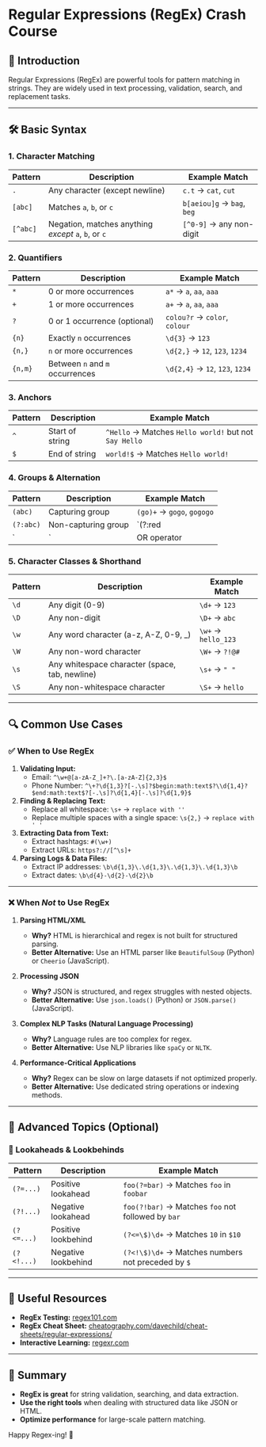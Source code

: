 # Regular Expressions (RegEx) Crash Course

## 📌 Introduction
Regular Expressions (RegEx) are powerful tools for pattern matching in strings. They are widely used in text processing, validation, search, and replacement tasks.

---

## 🛠️ Basic Syntax

### **1. Character Matching**
| Pattern  | Description | Example Match |
|----------|------------|--------------|
| `.`      | Any character (except newline) | `c.t` → `cat`, `cut` |
| `[abc]`  | Matches `a`, `b`, or `c` | `b[aeiou]g` → `bag`, `beg` |
| `[^abc]` | Negation, matches anything *except* `a`, `b`, or `c` | `[^0-9]` → any non-digit |

### **2. Quantifiers**
| Pattern  | Description | Example Match |
|----------|------------|--------------|
| `*`      | 0 or more occurrences | `a*` → `a`, `aa`, `aaa` |
| `+`      | 1 or more occurrences | `a+` → `a`, `aa`, `aaa` |
| `?`      | 0 or 1 occurrence (optional) | `colou?r` → `color`, `colour` |
| `{n}`    | Exactly `n` occurrences | `\d{3}` → `123` |
| `{n,}`   | `n` or more occurrences | `\d{2,}` → `12`, `123`, `1234` |
| `{n,m}`  | Between `n` and `m` occurrences | `\d{2,4}` → `12`, `123`, `1234` |

### **3. Anchors**
| Pattern  | Description | Example Match |
|----------|------------|--------------|
| `^`      | Start of string | `^Hello` → Matches `Hello world!` but not `Say Hello` |
| `$`      | End of string | `world!$` → Matches `Hello world!` |

### **4. Groups & Alternation**
| Pattern  | Description | Example Match |
|----------|------------|--------------|
| `(abc)`  | Capturing group | `(go)+` → `gogo`, `gogogo` |
| `(?:abc)`| Non-capturing group | `(?:red|blue) car` → `red car`, `blue car` |
| `|`      | OR operator | `cat|dog` → Matches either `cat` or `dog` |

### **5. Character Classes & Shorthand**
| Pattern  | Description | Example Match |
|----------|------------|--------------|
| `\d`     | Any digit (0-9) | `\d+` → `123` |
| `\D`     | Any non-digit | `\D+` → `abc` |
| `\w`     | Any word character (a-z, A-Z, 0-9, _) | `\w+` → `hello_123` |
| `\W`     | Any non-word character | `\W+` → `?!@#` |
| `\s`     | Any whitespace character (space, tab, newline) | `\s+` → `" "` |
| `\S`     | Any non-whitespace character | `\S+` → `hello` |

---

## 🔍 Common Use Cases

### ✅ When to Use RegEx
1. **Validating Input:**
    - Email: `^\w+@[a-zA-Z_]+?\.[a-zA-Z]{2,3}$`
    - Phone Number: `^\+?\d{1,3}?[-.\s]?$begin:math:text$?\\d{1,4}?$end:math:text$?[-.\s]?\d{1,4}[-.\s]?\d{1,9}$`
2. **Finding & Replacing Text:**
    - Replace all whitespace: `\s+` → `replace with ''`
    - Replace multiple spaces with a single space: `\s{2,}` → `replace with ' '`
3. **Extracting Data from Text:**
    - Extract hashtags: `#(\w+)`
    - Extract URLs: `https?://[^\s]+`
4. **Parsing Logs & Data Files:**
    - Extract IP addresses: `\b\d{1,3}\.\d{1,3}\.\d{1,3}\.\d{1,3}\b`
    - Extract dates: `\b\d{4}-\d{2}-\d{2}\b`

---

### ❌ When *Not* to Use RegEx
1. **Parsing HTML/XML**
    - **Why?** HTML is hierarchical and regex is not built for structured parsing.
    - **Better Alternative:** Use an HTML parser like `BeautifulSoup` (Python) or `Cheerio` (JavaScript).

2. **Processing JSON**
    - **Why?** JSON is structured, and regex struggles with nested objects.
    - **Better Alternative:** Use `json.loads()` (Python) or `JSON.parse()` (JavaScript).

3. **Complex NLP Tasks (Natural Language Processing)**
    - **Why?** Language rules are too complex for regex.
    - **Better Alternative:** Use NLP libraries like `spaCy` or `NLTK`.

4. **Performance-Critical Applications**
    - **Why?** Regex can be slow on large datasets if not optimized properly.
    - **Better Alternative:** Use dedicated string operations or indexing methods.

---

## 🚀 Advanced Topics (Optional)
### 📌 Lookaheads & Lookbehinds
| Pattern  | Description | Example Match |
|----------|------------|--------------|
| `(?=...)` | Positive lookahead | `foo(?=bar)` → Matches `foo` in `foobar` |
| `(?!...)` | Negative lookahead | `foo(?!bar)` → Matches `foo` not followed by `bar` |
| `(?<=...)` | Positive lookbehind | `(?<=\$)\d+` → Matches `10` in `$10` |
| `(?<!...)` | Negative lookbehind | `(?<!\$)\d+` → Matches numbers not preceded by `$` |

---

## 🔗 Useful Resources
- **RegEx Testing:** [regex101.com](https://regex101.com/)
- **RegEx Cheat Sheet:** [cheatography.com/davechild/cheat-sheets/regular-expressions/](https://cheatography.com/davechild/cheat-sheets/regular-expressions/)
- **Interactive Learning:** [regexr.com](https://regexr.com/)

---

## 🎯 Summary
- **RegEx is great** for string validation, searching, and data extraction.
- **Use the right tools** when dealing with structured data like JSON or HTML.
- **Optimize performance** for large-scale pattern matching.

Happy Regex-ing! 🎉